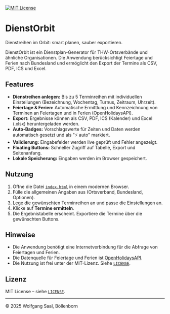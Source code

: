 [![MIT License](https://img.shields.io/badge/License-MIT-green.svg)](https://choosealicense.com/licenses/mit/)

# DienstOrbit

Dienstreihen im Orbit: smart planen, sauber exportieren. 

DienstOrbit ist ein Dienstplan-Generator für THW-Ortsverbände und ähnliche Organisationen. Die Anwendung berücksichtigt Feiertage und Ferien nach Bundesland und ermöglicht den Export der Termine als CSV, PDF, ICS und Excel.

## Features

- **Dienstreihen anlegen:** Bis zu 5 Terminreihen mit individuellen Einstellungen (Bezeichnung, Wochentag, Turnus, Zeitraum, Uhrzeit).
- **Feiertage & Ferien:** Automatische Ermittlung und Kennzeichnung von Terminen an Feiertagen und in Ferien (OpenHolidaysAPI).
- **Export:** Ergebnisse können als CSV, PDF, ICS (Kalender) und Excel (.xlsx) heruntergeladen werden.
- **Auto-Badges:** Vorschlagswerte für Zeiten und Daten werden automatisch gesetzt und als "⚡ auto" markiert.
- **Validierung:** Eingabefelder werden live geprüft und Fehler angezeigt.
- **Floating Buttons:** Schneller Zugriff auf Tabelle, Export und Seitenanfang.
- **Lokale Speicherung:** Eingaben werden im Browser gespeichert.

## Nutzung

1. Öffne die Datei [`index.html`](index.html) in einem modernen Browser.
2. Fülle die allgemeinen Angaben aus (Ortsverband, Bundesland, Optionen).
3. Lege die gewünschten Terminreihen an und passe die Einstellungen an.
4. Klicke auf **Termine ermitteln**.
5. Die Ergebnistabelle erscheint. Exportiere die Termine über die gewünschten Buttons.

## Hinweise

- Die Anwendung benötigt eine Internetverbindung für die Abfrage von Feiertagen und Ferien.
- Die Datenquelle für Feiertage und Ferien ist [OpenHolidaysAPI](https://openholidaysapi.org/).
- Die Nutzung ist frei unter der MIT-Lizenz. Siehe [`LICENSE`](LICENSE).

## Lizenz

MIT License – siehe [`LICENSE`](LICENSE).

---

© 2025 Wolfgang Saal, Böllenborn
